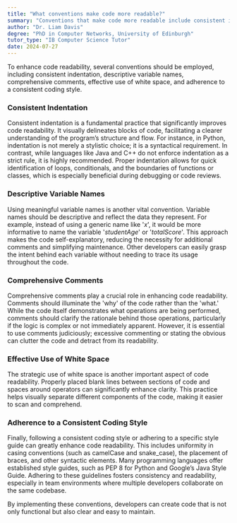 ```yaml
---
title: "What conventions make code more readable?"
summary: "Conventions that make code more readable include consistent indentation, meaningful variable names, and comprehensive comments."
author: "Dr. Liam Davis"
degree: "PhD in Computer Networks, University of Edinburgh"
tutor_type: "IB Computer Science Tutor"
date: 2024-07-27
---
```


To enhance code readability, several conventions should be employed, including consistent indentation, descriptive variable names, comprehensive comments, effective use of white space, and adherence to a consistent coding style.

### Consistent Indentation
Consistent indentation is a fundamental practice that significantly improves code readability. It visually delineates blocks of code, facilitating a clearer understanding of the program’s structure and flow. For instance, in Python, indentation is not merely a stylistic choice; it is a syntactical requirement. In contrast, while languages like Java and C++ do not enforce indentation as a strict rule, it is highly recommended. Proper indentation allows for quick identification of loops, conditionals, and the boundaries of functions or classes, which is especially beneficial during debugging or code reviews.

### Descriptive Variable Names
Using meaningful variable names is another vital convention. Variable names should be descriptive and reflect the data they represent. For example, instead of using a generic name like '$x$', it would be more informative to name the variable '$studentAge$' or '$totalScore$'. This approach makes the code self-explanatory, reducing the necessity for additional comments and simplifying maintenance. Other developers can easily grasp the intent behind each variable without needing to trace its usage throughout the code.

### Comprehensive Comments
Comprehensive comments play a crucial role in enhancing code readability. Comments should illuminate the 'why' of the code rather than the 'what.' While the code itself demonstrates what operations are being performed, comments should clarify the rationale behind those operations, particularly if the logic is complex or not immediately apparent. However, it is essential to use comments judiciously; excessive commenting or stating the obvious can clutter the code and detract from its readability.

### Effective Use of White Space
The strategic use of white space is another important aspect of code readability. Properly placed blank lines between sections of code and spaces around operators can significantly enhance clarity. This practice helps visually separate different components of the code, making it easier to scan and comprehend.

### Adherence to a Consistent Coding Style
Finally, following a consistent coding style or adhering to a specific style guide can greatly enhance code readability. This includes uniformity in casing conventions (such as camelCase and snake_case), the placement of braces, and other syntactic elements. Many programming languages offer established style guides, such as PEP 8 for Python and Google’s Java Style Guide. Adhering to these guidelines fosters consistency and readability, especially in team environments where multiple developers collaborate on the same codebase.

By implementing these conventions, developers can create code that is not only functional but also clear and easy to maintain.
    